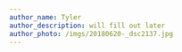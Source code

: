 ```yaml
---
author_name: Tyler
author_description: will fill out later
author_photo: /imgs/20180620-_dsc2137.jpg
---
```

